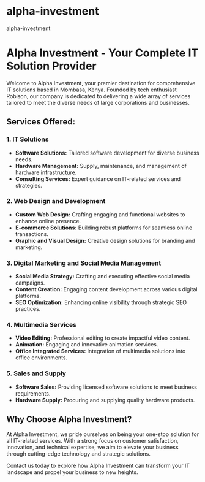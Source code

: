# alpha-investment
alpha-investment
# Alpha Investment - Your Complete IT Solution Provider

Welcome to Alpha Investment, your premier destination for comprehensive IT solutions based in Mombasa, Kenya. Founded by tech enthusiast Robison, our company is dedicated to delivering a wide array of services tailored to meet the diverse needs of large corporations and businesses.

## Services Offered:

### 1. IT Solutions
- **Software Solutions:** Tailored software development for diverse business needs.
- **Hardware Management:** Supply, maintenance, and management of hardware infrastructure.
- **Consulting Services:** Expert guidance on IT-related services and strategies.

### 2. Web Design and Development
- **Custom Web Design:** Crafting engaging and functional websites to enhance online presence.
- **E-commerce Solutions:** Building robust platforms for seamless online transactions.
- **Graphic and Visual Design:** Creative design solutions for branding and marketing.

### 3. Digital Marketing and Social Media Management
- **Social Media Strategy:** Crafting and executing effective social media campaigns.
- **Content Creation:** Engaging content development across various digital platforms.
- **SEO Optimization:** Enhancing online visibility through strategic SEO practices.

### 4. Multimedia Services
- **Video Editing:** Professional editing to create impactful video content.
- **Animation:** Engaging and innovative animation services.
- **Office Integrated Services:** Integration of multimedia solutions into office environments.

### 5. Sales and Supply
- **Software Sales:** Providing licensed software solutions to meet business requirements.
- **Hardware Supply:** Procuring and supplying quality hardware products.

## Why Choose Alpha Investment?
At Alpha Investment, we pride ourselves on being your one-stop solution for all IT-related services. With a strong focus on customer satisfaction, innovation, and technical expertise, we aim to elevate your business through cutting-edge technology and strategic solutions.

Contact us today to explore how Alpha Investment can transform your IT landscape and propel your business to new heights.

